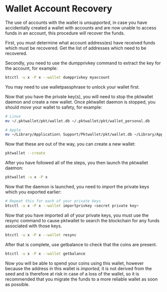 # Wallet Account Recovery

The use of accounts with the wallet is _unsupported_, in case you have accidentally created a wallet with accounts and are now unable to access funds in an account, this procedure will recover the funds.

First, you must determine what account address(es) have received funds which must be recovered. Get the list of addresses which need to be recovered.

Secondly, you need to use the dumpprivkey command to extract the key for the account, for example:

```sh
btcctl -u x -P x --wallet dumpprivkey myaccount
```

You may need to use walletpassphrase to unlock your wallet first.

Now that you have the private key(s), you will need to stop the pktwallet daemon and create a new wallet. Once pktwallet daemon is stopped, you should _move_ your wallet to safety, for example:

```sh
# Linux
mv ~/.pktwallet/pkt/wallet.db ~/.pktwallet/pkt/wallet_personal.db

# Apple
mv ~/Library/Application\ Support/Pktwallet/pkt/wallet.db ~/Library/Application\ Support/Pktwallet/pkt/wallet_personal.db
```

Now that these are out of the way, you can create a new wallet:

```sh
pktwallet --create
```

After you have followed all of the steps, you then launch the pktwallet daemon:

```sh
pktwallet -u x -P x
```

Now that the daemon is launched, you need to _import_ the private keys which you exported earlier:

```sh
# Repeat this for each of your private keys
btcctl -u x -P x --wallet importprivkey <secret private key>
```

Now that you have imported all of your private keys, you must use the resync command to cause pktwallet to search the blockchain for any funds associated with those keys.

```sh
btcctl -u x -P x --wallet resync
```

After that is complete, use getbalance to check that the coins are present.

```sh
btcctl -u x -P x --wallet getbalance
```

Now you will be able to spend your coins using this wallet, however because the address in this wallet is _imported_, it is not derived from the seed and is therefore at risk in case of a loss of the wallet, so it is recommended that you migrate the funds to a more reliable wallet as soon as possible.

